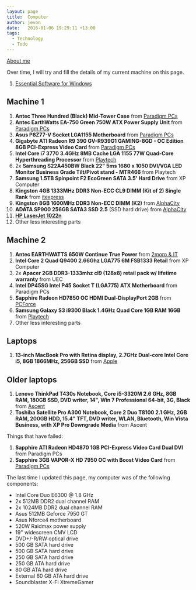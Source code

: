 ```yaml
---
layout: page
title:  Computer
author: jevon
date:   2016-01-06 19:29:11 +13:00
tags:
  - Technology
  - Todo
---
```


[About me](Jevon_Wright.md)

Over time, I will try and fill the details of my current machine on this page.

1. [Essential Software for Windows](Essential_Software_for_Windows.md)

## Machine 1

1. **Antec Three Hundred (Black) Mid-Tower Case** from <a href="http://www.pp.co.nz/products.php?pp_id=AA06578">Paradigm PCs</a>
1. **Antec EarthWatts EA-750 Green 750W ATX Power Supply Unit** from <a href="http://www.pp.co.nz/products.php?pp_id=AA31697">Paradigm PCs</a>
1. **Asus P8Z77-V Socket LGA1155 Motherboard** from <a href="http://www.pp.co.nz/products.php?pp_id=AA36301">Paradigm PCs</a>
1. **Gigabyte ATI Radeon R9 390 GV-R939G1 GAMING-8GD - OC Edition 8GB PCI-Express Video Card** from <a href="http://www.pp.co.nz/products.php?pp_id=AA64695">Paradigm PCs</a>
1. **Intel Core i7 3770 3.4GHz 8MB Cache LGA 1155 77W Quad-Core Hyperthreading Processor** from <a href="http://www.playtech.co.nz/afa.asp?idWebPage=39235&CATID=17&ID=17394&SID=712334944">Playtech</a>
1. 2x **Samsung S22A450BW Black 22" 5ms 1680 x 1050 DVI/VGA LED Monitor Business Grade Tilt/Pivot stand - MTR466** from Playtech
1. **Samsung 1.5TB Spinpoint F2 EcoGreen SATA 3.5' Hard Drive** from XP Computer
1. **Kingston 4GB 1333MHz DDR3 Non-ECC CL9 DIMM (Kit of 2) Single Rank** from <a href="http://www.itexpress.co.nz/epages/shop.sf/?ObjectPath=/Shops/itexpress/Products/57947">itexpress</a>
1. **Kingston 8GB 1600MHz DDR3 Non-ECC DIMM (K2)** from <a href="http://www.alphacity.co.nz/index.php?main_page=product_info&cPath=117_312_120&products_id=101620">AlphaCity</a>
1. **ADATA SP900 256GB SATA3 SSD 2.5** (SSD hard drive) from <a href="http://www.alphacity.co.nz/index.php?main_page=product_info&cPath=39_46&products_id=104151">AlphaCity</a>
1. **[HP LaserJet 1022n](HP_LaserJet_1022n.md)**
1. Other less interesting parts

## Machine 2

1. **Antec EARTHWATTS 650W Continue True Power** from <a href="http://www.2moroit.co.nz/product-antec_earthwatts_650w_continue_true_power-11848">2moro & IT</a>
1. **Intel Core 2 Quad Q9400 2.66Ghz LGA775 6M FSB1333 Retail** from XP Computer
1. 2x **Apacer 2GB DDR3-1333mhz cl9 (128x8) retail pack w/ lifetime warranty** from UEC
1. **Intel DP45SG Intel P45 Socket T (LGA775) ATX Motherboard** from Paradigm PCs
1. **Sapphire Radeon HD7850 OC HDMI Dual-DisplayPort 2GB** from <a href="http://www.pcforce.co.nz/index.php?main_page=product_info&cPath=26&products_id=2095">PCForce</a>
1. **Samsung Galaxy S3 i9300 Black 1.4GHz Quad Core 1GB RAM 16GB** from <a href="http://www.playtech.co.nz/afawcs0139235/CATID=548/ID=19016/SID=438565600/productdetails.html">Playtech</a>
1. Other less interesting parts

## Laptops

1. **13-inch MacBook Pro with Retina display, 2.7GHz Dual-core Intel Core i5, 8GB 1866MHz, 256GB SSD** from <a href="http://www.apple.com/nz/shop/buy-mac/macbook-pro?product=MF840X/A&step=config">Apple</a>

## Older laptops

1. **Lenovo ThinkPad T430s Notebook, Core i5-3320M 2.6 GHz, 8GB RAM, 180GB SSD, DVD writer, 14", Win 7 Professional 64-bit, 3G, Black** from <a href="http://www.ascent.co.nz/productspecification.aspx?ItemID=406967">Ascent</a>
1. **Toshiba Satellite Pro A300 Notebook, Core 2 Duo T8100 2.1 GHz, 2GB RAM, 200GB HDD, 15.4" TFT, DVD writer, WLAN, Bluetooth, Win Vista Business, with XP Pro Downgrade Media** from Ascent

Things that have failed:

1. **Sapphire ATI Radeon HD4870 1GB PCI-Express Video Card Dual DVI** from Paradigm PCs
1. **Sapphire 3GB VAPOR-X HD 7950 OC with Boost Video Card** from <a href="http://www.pp.co.nz/products.php?pp_id=AA39957">Paradigm PCs</a>

The last time I updated this page, my computer was of the following components:

* Intel Core Duo E6300 @ 1.8 GHz
* 2x 512MB DDR2 dual channel RAM
* 2x 1024MB DDR2 dual channel RAM
* Asus 512MB Geforce 7950 GT
* Asus Nforce4 motherboard
* 520W Raidmax power supply
* 19" widescreen CMV LCD
* DVD+/-R/RW optical drive
* 500 GB SATA hard drive
* 500 GB SATA hard drive
* 250 GB SATA hard drive
* 250 GB ATA hard drive
* 80 GB ATA hard drive
* External 60 GB ATA hard drive
* Soundblaster X-Fi XtremeGamer
